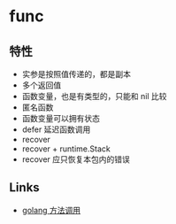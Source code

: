 # func

## 特性

- 实参是按照值传递的，都是副本
- 多个返回值
- 函数变量，也是有类型的，只能和 nil 比较
- 匿名函数
- 函数变量可以拥有状态
- defer 延迟函数调用
- recover
- recover + runtime.Stack
- recover 应只恢复本包内的错误

## Links

- [golang 方法调用](https://mp.weixin.qq.com/s/NHxsrAcqi0xBSXWlQOcjOw)